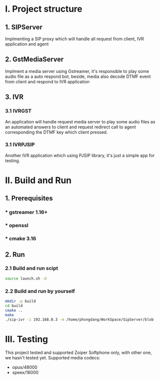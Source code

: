# I. Project structure

## 1. SIPServer
Implmenting a SIP proxy which will handle all request from client, IVR application and agent

## 2. GstMediaServer
Implment a media server using Gstreamer, it's responsible to play some audio file as a auto respond bot, beside, media also decode DTMF event from client and respond to IVR application

## 3. IVR 
  ### 3.1 IVRGST
  An application will handle request media server to play some audio files as an automated answers to client and request redirect call to agent corresponding the DTMF key which client pressed.

  ### 3.1 IVRPJSIP
  Another IVR application which using PJSIP library, it's just a simple app for testing.


# II. Build and Run

## 1. Prerequisites 

  ### * gstreamer 1.16+
  ### * openssl
  ### * cmake 3.16

## 2. Run

### 2.1 Build and run scipt
```bash
source launch.sh -d
```

### 2.2 Build and run by yourself

``` bash
mkdir -p build
cd build
cmake ..
make
./sip-ivr -i 192.168.0.3 -m /home/phongdang/WorkSpace/SipServer/blob
```

# III. Testing
This project tested and supported Zoiper Softphone only, with other one, we hasn't tested yet.
Supported media codecs:
  - opus/48000
  - speex/16000

